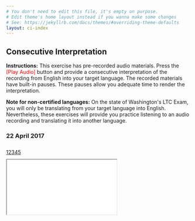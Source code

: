 ```yaml
---
# You don't need to edit this file, it's empty on purpose.
# Edit theme's home layout instead if you wanna make some changes
# See: https://jekyllrb.com/docs/themes/#overriding-theme-defaults
layout: ci-index
---
```




<h2>Consecutive Interpretation</h2>

<p><strong>Instructions:</strong> This exercise has pre-recorded audio materials.   Press the <span style="color: red;">[Play Audio]</span> button and provide a consecutive interpretation of the recording from English into your target language.  The recorded materials have built-in pauses. These pauses allow you adequate time to render the interpretation.</p>
<p><strong>Note for non-certified languages:</strong> On the state of Washington's LTC Exam, you will only be translating from your target language into English.  Nevertheless, these exercises will provide you practice listening to an audio recording and translating it into another language. </p>

<h3>22 April 2017</h3>

<div class="CIE-menu" style="padding-bottom: 10px; padding-top: 10px;">
	<a class="active" href="ci-text01" target="aframe">1</a><a href="ci-text02" target="aframe">2</a><a href="ci-text03" target="aframe">3</a><a href="ci-text04" target="aframe">4</a><a href="ci-text05" target="aframe">5</a>
</div>
		
<iframe class="CIE-iFrame" name="aframe" src="/oral/consecutive/ci-text01.html">
<p>Your browser does not support iframes.</p>
</iframe>

				